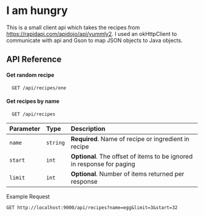 # I am hungry

This is a small client api which takes the recipes from https://rapidapi.com/apidojo/api/yummly2.
I used an okHttpClient to communicate with api and Gson to map JSON objects to Java objects.


## API Reference

#### Get random recipe

```http
  GET /api/recipes/one
```

#### Get recipes by name 

```http
  GET /api/recipes
```

| Parameter | Type     | Description                                                            |
|:----------|:---------|:-----------------------------------------------------------------------|
| `name`    | `string` | **Required**. Name of recipe or ingredient in recipe                   |
| `start`   | `int`    | **Optional**. The offset of items to be ignored in response for paging |
| `limit`   | `int`    | **Optional**. Number of items returned per response                    |

Example Request
```http 
GET http://localhost:9000/api/recipes?name=egg&limit=3&start=32
```